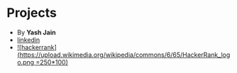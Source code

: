 # Projects
- By **Yash Jain**
- [linkedin](https://www.linkedin.com/in/yash-jain-80ba02196/)
- [![hackerrank](https://upload.wikimedia.org/wikipedia/commons/6/65/HackerRank_logo.png =250*100)](https://www.hackerrank.com/yashj133_yj)
